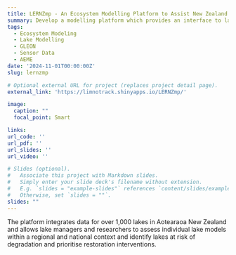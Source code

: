 ```yaml
---
title: LERNZmp - An Ecosystem Modelling Platform to Assist New Zealand Lake Management
summary: Develop a modelling platform which provides an interface to lake ecosystem models for lakes all over Aotearoa New Zealand.
tags:
  - Ecosystem Modeling
  - Lake Modelling
  - GLEON
  - Sensor Data
  - AEME
date: '2024-11-01T00:00:00Z'
slug: lernzmp

# Optional external URL for project (replaces project detail page).
external_link: 'https://limnotrack.shinyapps.io/LERNZmp/'

image:
  caption: ""
  focal_point: Smart

links:
url_code: ''
url_pdf: ''
url_slides: ''
url_video: ''

# Slides (optional).
#   Associate this project with Markdown slides.
#   Simply enter your slide deck's filename without extension.
#   E.g. `slides = "example-slides"` references `content/slides/example-slides.md`.
#   Otherwise, set `slides = ""`.
slides: ""
---
```


The platform integrates data for over 1,000 lakes in Aotearaoa New Zealand and allows lake managers and researchers to assess individual lake models within a regional and national context and identify lakes at risk of degradation and prioritise restoration interventions.